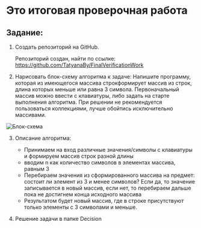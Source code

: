 # Это итоговая проверочная работа

## Задание:

1. Создать репозиторий на GitHub. 

   Репозиторий создан, найти по ссылке: https://github.com/TatyanaBy/FinalVerificationWork
2. Нарисовать блок-схему алгоритма к задаче:
   Напишите программу, которая из имеющегося массива строкформирует массив из строк, длина которых меньше или равна 3 символа. Первоначальный массив можно ввести с клавиатуры, либо задать на старте выполнения алгоритма. При решении не рекомендуется пользоваться коллекциями, лучше обойтись исключительно массивами.
   
![Блок-схема](Diagram.PNG)

 3. Описание алгоритма:
    
    - Принимаем на вход различные значения/символы с клавиатуры и формируем массив строк разной длины
    - вводим n как количество символов в элементах массива, равным 3
    - Перебираем значения из сформированного массива на предмет: состоит ли элемент из 3 и менее символов? Если да, то значение записывается в новый массив, если нет, то перебираем дальше пока не достигнем конца исходного массива
    - Результатом будет новый массив, где в строке присутствуют только элементы с 3 символами и меньше.

4. Решение задачи в папке Decision





